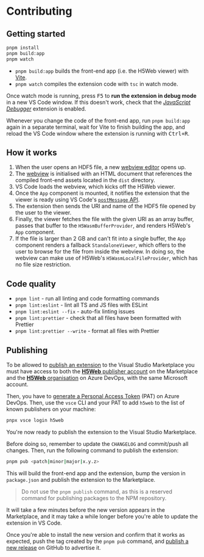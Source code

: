 # Contributing

## Getting started

```bash
pnpm install
pnpm build:app
pnpm watch
```

- `pnpm build:app` builds the front-end app (i.e. the H5Web viewer) with
  [Vite](https://vitejs.dev/).
- `pnpm watch` compiles the extension code with `tsc` in watch mode.

Once watch mode is running, press <kbd>F5</kbd> to **run the extension in debug
mode** in a new VS Code window. If this doesn't work, check that the
[_JavaScript Debugger_](https://marketplace.visualstudio.com/items?itemName=ms-vscode.js-debug)
extension is enabled.

Whenever you change the code of the front-end app, run `pnpm build:app` again in
a separate terminal, wait for Vite to finish building the app, and reload the VS
Code window where the extension is running with <kbd>Ctrl+R</kbd>.

## How it works

1. When the user opens an HDF5 file, a new
   [webview editor](https://code.visualstudio.com/api/extension-guides/custom-editors)
   opens up.
2. The [webview](https://code.visualstudio.com/api/extension-guides/webview) is
   initialised with an HTML document that references the compiled front-end
   assets located in the `dist` directory.
3. VS Code loads the webview, which kicks off the H5Web viewer.
4. Once the `App` component is mounted, it notifies the extension that the
   viewer is ready using VS Code's
   [`postMessage` API](https://code.visualstudio.com/api/extension-guides/webview#scripts-and-message-passing).
5. The extension then sends the URI and name of the HDF5 file opened by the user
   to the viewer.
6. Finally, the viewer fetches the file with the given URI as an array buffer,
   passes that buffer to the `H5WasmBufferProvider`, and renders H5Web's `App`
   component.
7. If the file is larger than 2 GB and can't fit into a single buffer, the `App`
   component renders a fallback `StandaloneViewer`, which offers to the user to
   browse for the file from inside the webview. In doing so, the webview can
   make use of H5Web's `H5WasmLocalFileProvider`, which has no file size
   restriction.

## Code quality

- `pnpm lint` - run all linting and code formatting commands
- `pnpm lint:eslint` - lint all TS and JS files with ESLint
- `pnpm lint:eslint --fix` - auto-fix linting issues
- `pnpm lint:prettier` - check that all files have been formatted with Prettier
- `pnpm lint:prettier --write` - format all files with Prettier

## Publishing

To be allowed to
[publish an extension](https://code.visualstudio.com/api/working-with-extensions/publishing-extension)
to the Visual Studio Marketplace you must have access to both the
[**H5Web** publisher account](https://marketplace.visualstudio.com/manage/publishers/h5web)
on the Marketplace and the
[**H5Web** organisation](https://dev.azure.com/H5Web/) on Azure DevOps, with the
same Microsoft account.

Then, you have to
[generate a Personal Access Token](https://code.visualstudio.com/api/working-with-extensions/publishing-extension#get-a-personal-access-token)
(PAT) on Azure DevOps. Then, use the `vsce` CLI and your PAT to add `h5web` to
the list of known publishers on your machine:

```bash
pnpx vsce login h5web
```

You're now ready to publish the extension to the Visual Studio Marketplace.

Before doing so, remember to update the `CHANGELOG` and commit/push all changes.
Then, run the following command to publish the extension:

```bash
pnpm pub <patch|minor|major|x.y.z>
```

This will build the front-end app and the extension, bump the version in
`package.json` and publish the extension to the Marketplace.

> Do not use the `pnpm publish` command, as this is a reserved command for
> publishing packages to the NPM repository.

It will take a few minutes before the new version appears in the Marketplace,
and it may take a while longer before you're able to update the extension in VS
Code.

Once you're able to install the new version and confirm that it works as
expected, push the tag created by the `pnpm pub` command, and
[publish a new release](https://github.com/silx-kit/vscode-h5web/releases/) on
GitHub to advertise it.
